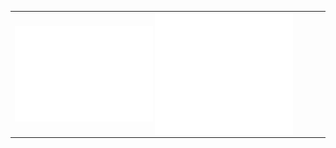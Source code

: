 <table width="2000">
<tr>
<td width="2000">
<img align="center" width="45%" alt="lol" src="/stats.svg">
<img align="center" width="45%" alt="lol" src="/commits.svg">
</td>
</tr>
</table>
